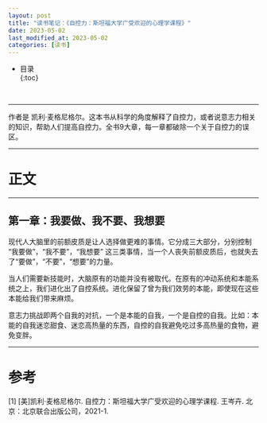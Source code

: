 ```yaml
---
layout: post
title: "读书笔记：《自控力：斯坦福大学广受欢迎的心理学课程》"
date: 2023-05-02
last_modified_at: 2023-05-02
categories: [读书]
---
```


* 目录  
{:toc}
<br/>

---

作者是 凯利·麦格尼格尔。这本书从科学的角度解释了自控力，或者说意志力相关的知识，帮助人们提高自控力。全书9大章，每一章都破除一个关于自控力的误区。   

---

# 正文

---

## 第一章：我要做、我不要、我想要

现代人大脑里的前额皮质是让人选择做更难的事情。它分成三大部分，分别控制 “我要做”，“我不要”，“我想要” 这三类事情，当一个人丧失前额皮质后，也就失去了“要做”，“不要”，“想要”的力量。  

当人们需要新技能时，大脑原有的功能并没有被取代。在原有的冲动系统和本能系统之上，我们进化出了自控系统。进化保留了曾为我们效劳的本能，即使现在这些本能给我们带来麻烦。   

意志力挑战即两个自我的对抗，一个是本能的自我，一个是自控的自我。比如：本能的自我迷恋甜食、迷恋高热量的东西，自控的自我避免吃过多高热量的食物，避免变胖。   


---

# 参考

[1] [美]凯利·麦格尼格尔. 自控力：斯坦福大学广受欢迎的心理学课程. 王岑卉. 北京：北京联合出版公司，2021-1.   